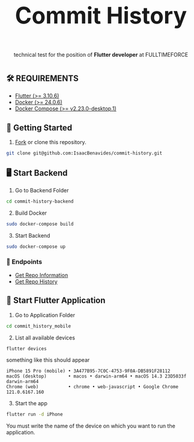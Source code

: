 <div align="center" style="margin-bottom:40px;">
<h3 style="font-size:60px">Commit History</h2>
<p>technical test for the position of <strong>Flutter developer</strong> at FULLTIMEFORCE</p>
</div>

## 🛠️ REQUIREMENTS

- [Flutter (>= 3.10.6)](https://flutter.dev/)
- [Docker (>= 24.0.6)](https://www.docker.com/products/docker-desktop/)
- [Docker Compose (>= v2.23.0-desktop.1)](https://www.docker.com/products/docker-desktop/)

## 🚀 Getting Started

1. [Fork](https://github.com/IsaacBenavides/commit-history) or clone this repository.

```bash
git clone git@github.com:IsaacBenavides/commit-history.git
```

## 🖥️ Start Backend

1. Go to Backend Folder

```bash
cd commit-history-backend
```

2. Build Docker

```bash
sudo docker-compose build
```

3. Start Backend

```bash
sudo docker-compose up
```

### 🔗 Endpoints

- [Get Repo Information](http://localhost:5001/api/v1/repo-info/)
- [Get Repo History](http://localhost:5001/api/v1/repo-history/?repo=commit-history)

## 📱 Start Flutter Application

1. Go to Application Folder

```bash
cd commit_history_mobile
```

2. List all available devices

```bash
flutter devices
```

something like this should appear

```
iPhone 15 Pro (mobile) • 3A477B95-7C0C-4753-9F0A-DB5891F28112
macOS (desktop)        • macos • darwin-arm64 • macOS 14.3 23D5033f darwin-arm64
Chrome (web)           • chrome • web-javascript • Google Chrome 121.0.6167.160
```

3. Start the app

```bash
flutter run -d iPhone
```

You must write the name of the device on which you want to run the application.
